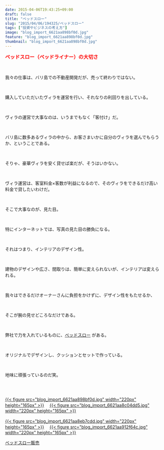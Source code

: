 ```yaml
---
date: 2015-04-06T19:43:25+09:00
draft: false
title: "ベッドスロー"
slug: "2015/04/06/194325/ベッドスロー"
tags: ["投資やビジネスの考え方"]
image: "blog_import_6621aa898bf0d.jpg"
feature: "blog_import_6621aa898bf0d.jpg"
thumbnail: "blog_import_6621aa898bf0d.jpg"
---
```

<p><font color="#ff0000" size="3"><strong>ベッドスロー（ベッドライナー）の大切さ</strong></font></p><br/><p>我々の仕事は、バリ島での不動産開発だが、売って終わりではない。</p><br/><p>購入していただいたヴィラを運営を行い、それなりの利回りを出している。</p><br/><p>ヴィラの運営で大事なのは、いうまでもなく「客付け」だ。</p><br/><p>バリ島に数多あるヴィラの中から、お客さまいかに自分のヴィラを選んでもらうか、ということである。</p><br/><p>そりゃ、豪華ヴィラを安く貸せば楽だが、そうはいかない。</p><br/><p>ヴィラ運営は、客室料金×客数が利益になるので、そのヴィラをできるだけ高い料金で貸したいわけだ。</p><br/><p>そこで大事なのが、見た目。</p><br/><p>特にインターネットでは、写真の見た目の勝負になる。</p><br/><p>それはつまり、インテリアのデザイン性。</p><br/><p>建物のデザインや広さ、間取りは、簡単に変えられないが、インテリアは変えられる。</p><br/><p>我々はできるだけオーナーさんに負担をかけずに、デザイン性をもたせるか、</p><br/><p>そこが腕の見せどころなだけである。</p><br/><p>弊社で力を入れているものに、<a href="doo.co.jp" target="_blank">ベッドスロー</a> がある。</p><br/><p>オリジナルでデザインし、クッションとセットで作っている。</p><br/><p>地味に頑張っているのだ笑。</p><br/><p><br/><a href="blog_import_6621aa8abe7c5.jpg">{{< figure src="blog_import_6621aa898bf0d.jpg" width="220px" height="165px" >}}</a> 　<a href="blog_import_6621aa8d4d1d6.jpg">{{< figure src="blog_import_6621aa8c04dd5.jpg" width="220px" height="165px" >}}</a> <br/><br/><a href="blog_import_6621aa8ff1915.jpg">{{< figure src="blog_import_6621aa8eb7cdd.jpg" width="220px" height="165px" >}}</a> 　<a href="blog_import_6621aa92aae9b.jpg">{{< figure src="blog_import_6621aa912f64c.jpg" width="220px" height="165px" >}}</a> <br/></p><p><a href="bedrunner" target="_blank">ベッドスロー販売</a> </p><br/><br/><br/>

